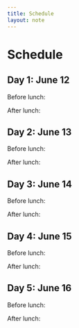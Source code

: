 ```yaml
---
title: Schedule
layout: note
---
```


# Schedule

## Day 1: June 12

Before lunch:

After lunch:


## Day 2: June 13

Before lunch:

After lunch:

## Day 3: June 14

Before lunch:

After lunch:


## Day 4: June 15

Before lunch:

After lunch:


## Day 5: June 16

Before lunch:

After lunch:


